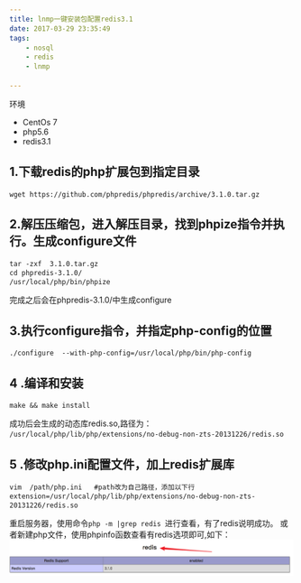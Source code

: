 ```yaml
---
title: lnmp一键安装包配置redis3.1
date: 2017-03-29 23:35:49
tags:
	- nosql
	- redis
	- lnmp

---
```

环境
- CentOs 7
- php5.6
- redis3.1

## 1.下载redis的php扩展包到指定目录
``` shell
wget https://github.com/phpredis/phpredis/archive/3.1.0.tar.gz
```
## 2.解压压缩包，进入解压目录，找到phpize指令并执行。生成configure文件
```shell
tar -zxf  3.1.0.tar.gz
cd phpredis-3.1.0/
/usr/local/php/bin/phpize
```
完成之后会在phpredis-3.1.0/中生成configure
## 3.执行configure指令，并指定php-config的位置
```shell
./configure  --with-php-config=/usr/local/php/bin/php-config
```
## 4 .编译和安装
```shell
make && make install
```
成功后会生成的动态库redis.so,路径为：
`/usr/local/php/lib/php/extensions/no-debug-non-zts-20131226/redis.so`

## 5 .修改php.ini配置文件，加上redis扩展库
```shell
vim  /path/php.ini   #path改为自己路径，添加以下行
extension=/usr/local/php/lib/php/extensions/no-debug-non-zts-20131226/redis.so
```

重启服务器，使用命令`php -m |grep redis `进行查看，有了redis说明成功。 或者新建php文件，使用phpinfo函数查看有redis选项即可,如下：
![redis](lnmp一键安装包配置redis3-1/02.png)

